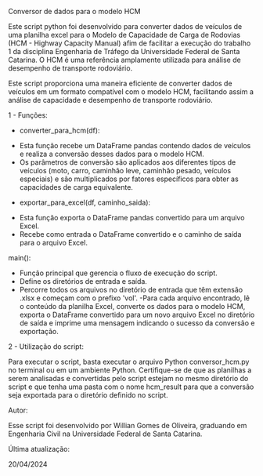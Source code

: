 Conversor de dados para o modelo HCM

Este script python foi desenvolvido para converter dados de veículos de uma planilha excel para o Modelo de Capacidade de Carga de Rodovias (HCM - Highway Capacity Manual) afim de facilitar a execução do trabalho 1 da disciplina Engenharia de Tráfego da Universidade Federal de Santa Catarina. O HCM é uma referência amplamente utilizada para análise de desempenho de transporte rodoviário.

Este script proporciona uma maneira eficiente de converter dados de veículos em um formato compatível com o modelo HCM, facilitando assim a análise de capacidade e desempenho de transporte rodoviário.

1 - Funções: 

* converter_para_hcm(df):

- Esta função recebe um DataFrame pandas contendo dados de veículos e realiza a conversão desses dados para o modelo HCM.
- Os parâmetros de conversão são aplicados aos diferentes tipos de veículos (moto, carro, caminhão leve, caminhão pesado, veículos especiais) e são multiplicados por fatores específicos para obter as capacidades de carga equivalente.

* exportar_para_excel(df, caminho_saida):

- Esta função exporta o DataFrame pandas convertido para um arquivo Excel.
- Recebe como entrada o DataFrame convertido e o caminho de saída para o arquivo Excel.

main():

- Função principal que gerencia o fluxo de execução do script.
- Define os diretórios de entrada e saída.
- Percorre todos os arquivos no diretório de entrada que têm extensão .xlsx e começam com o prefixo 'vol'.
-Para cada arquivo encontrado, lê o conteúdo da planilha Excel, converte os dados para o modelo HCM, exporta o DataFrame convertido para um novo arquivo Excel no diretório de saída e imprime uma mensagem indicando o sucesso da conversão e exportação.

2 - Utilização do script: 

Para executar o script, basta executar o arquivo Python conversor_hcm.py no terminal ou em um ambiente Python. Certifique-se de que as planilhas a serem analisadas e convertidas pelo script estejam no mesmo diretório do script e que tenha uma pasta com o nome hcm_result para que a conversão seja exportada para o diretório definido no script.

Autor:

Esse script foi desenvolvido por Willian Gomes de Oliveira, graduando em Engenharia Civil na Universidade Federal de Santa Catarina. 

Última atualização: 

20/04/2024
